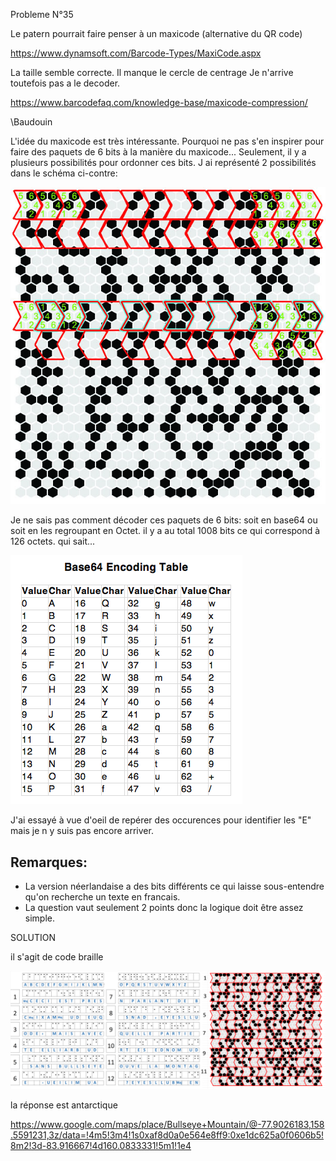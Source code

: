 
Probleme N°35

Le patern pourrait faire penser à un maxicode (alternative du QR code)

https://www.dynamsoft.com/Barcode-Types/MaxiCode.aspx

La taille semble correcte. Il manque le cercle de centrage
Je n'arrive toutefois pas a le decoder.

https://www.barcodefaq.com/knowledge-base/maxicode-compression/

\Baudouin

L'idée du maxicode est très intéressante. Pourquoi ne pas s'en inspirer pour faire des paquets de 6 bits à la manière du maxicode...
Seulement, il y a plusieurs possibilités pour ordonner ces bits. J ai représenté 2 possibilités dans le schéma ci-contre:

![Ruche1](35-ABEILLE.jpg)

Je ne sais pas comment décoder ces paquets de 6 bits: soit en base64 ou soit en les regroupant en Octet. il y a au total 1008 bits ce qui correspond à 126 octets. qui sait...

![base64](base64.png)

J'ai essayé à vue d'oeil de repérer des occurences pour identifier les "E" mais je n y suis pas encore arriver.

## Remarques:
* La version néerlandaise a des bits différents ce qui laisse sous-entendre qu'on recherche un texte en francais.
* La question vaut seulement 2 points donc la logique doit être assez simple.

SOLUTION

il s'agit de code braille

![Ruche1](35-SOLVED.png)

la réponse est antarctique

https://www.google.com/maps/place/Bullseye+Mountain/@-77.9026183,158.5591231,3z/data=!4m5!3m4!1s0xaf8d0a0e564e8ff9:0xe1dc625a0f0606b5!8m2!3d-83.916667!4d160.0833331!5m1!1e4

